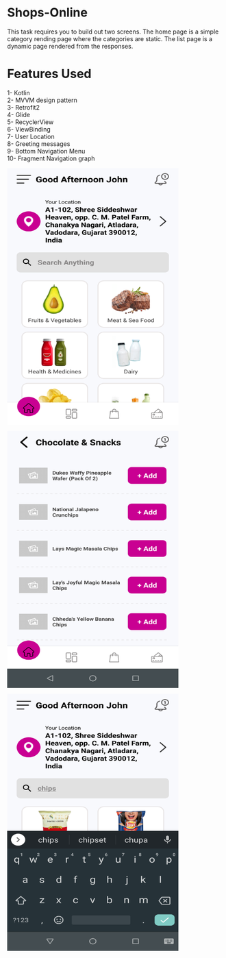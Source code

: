# Shops-Online
This task requires you to build out two screens.
The home page is a simple category rending page where the categories are static. The list page is a dynamic page rendered from the responses.


# Features Used

1- Kotlin  
2- MVVM design pattern  
3- Retrofit2  
4- Glide  
5- RecyclerView  
6- ViewBinding  
7- User Location      
8- Greeting messages      
9- Bottom Navigation Menu     
10- Fragment Navigation graph     


<a href="images"><img src="https://github.com/SanjuChauhan/Shops-Online/blob/main/images/HomePage.png" align="center" height="600" width="400" ></a>         


<a href="images"><img src="https://github.com/SanjuChauhan/Shops-Online/blob/main/images/CategoryPage.png" align="center" height="600" width="400" ></a>     


<a href="images"><img src="https://github.com/SanjuChauhan/Shops-Online/blob/main/images/Search.png" align="center" height="600" width="400" ></a>       

